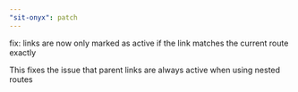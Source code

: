 ```yaml
---
"sit-onyx": patch
---
```


fix: links are now only marked as active if the link matches the current route exactly

This fixes the issue that parent links are always active when using nested routes
